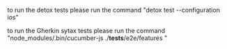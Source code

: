 to run the detox tests please run the command "detox test --configuration ios"

to run the Gherkin sytax tests please run the command "node_modules/.bin/cucumber-js  ./__tests__/e2e/features "